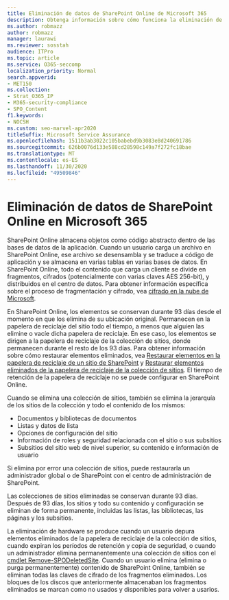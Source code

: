 ```yaml
---
title: Eliminación de datos de SharePoint Online de Microsoft 365
description: Obtenga información sobre cómo funciona la eliminación de datos en SharePoint Online, como el lugar donde se almacena el contenido eliminado y durante cuánto tiempo.
ms.author: robmazz
author: robmazz
manager: laurawi
ms.reviewer: sosstah
audience: ITPro
ms.topic: article
ms.service: O365-seccomp
localization_priority: Normal
search.appverid:
- MET150
ms.collection:
- Strat_O365_IP
- M365-security-compliance
- SPO_Content
f1.keywords:
- NOCSH
ms.custom: seo-marvel-apr2020
titleSuffix: Microsoft Service Assurance
ms.openlocfilehash: 1511b3ab3022c105babebd9b3083e8d240691786
ms.sourcegitcommit: 626b0076d133e588cd28598c149a7f272fc18bae
ms.translationtype: MT
ms.contentlocale: es-ES
ms.lasthandoff: 11/30/2020
ms.locfileid: "49509846"
---
```

# <a name="sharepoint-online-data-deletion-in-microsoft-365"></a>Eliminación de datos de SharePoint Online en Microsoft 365

SharePoint Online almacena objetos como código abstracto dentro de las bases de datos de la aplicación. Cuando un usuario carga un archivo en SharePoint Online, ese archivo se desensambla y se traduce a código de aplicación y se almacena en varias tablas en varias bases de datos. En SharePoint Online, todo el contenido que carga un cliente se divide en fragmentos, cifrados (potencialmente con varias claves AES 256-bit), y distribuidos en el centro de datos. Para obtener información específica sobre el proceso de fragmentación y cifrado, vea [cifrado en la nube de Microsoft](https://docs.microsoft.com/microsoft-365/compliance/office-365-encryption-in-the-microsoft-cloud-overview). 

En SharePoint Online, los elementos se conservan durante 93 días desde el momento en que los elimina de su ubicación original. Permanecen en la papelera de reciclaje del sitio todo el tiempo, a menos que alguien las elimine o vacíe dicha papelera de reciclaje. En ese caso, los elementos se dirigen a la papelera de reciclaje de la colección de sitios, donde permanecen durante el resto de los 93 días. Para obtener información sobre cómo restaurar elementos eliminados, vea [Restaurar elementos en la papelera de reciclaje de un sitio de SharePoint](https://support.office.com/article/6df466b6-55f2-4898-8d6e-c0dff851a0be#ID0EAADAAA=Online
) y [Restaurar elementos eliminados de la papelera de reciclaje de la colección de sitios](https://support.office.com/article/5fa924ee-16d7-487b-9a0a-021b9062d14b). El tiempo de retención de la papelera de reciclaje no se puede configurar en SharePoint Online.

Cuando se elimina una colección de sitios, también se elimina la jerarquía de los sitios de la colección y todo el contenido de los mismos:

- Documentos y bibliotecas de documentos
- Listas y datos de lista
- Opciones de configuración del sitio
- Información de roles y seguridad relacionada con el sitio o sus subsitios
- Subsitios del sitio web de nivel superior, su contenido e información de usuario

Si elimina por error una colección de sitios, puede restaurarla un administrador global o de SharePoint con el centro de administración de SharePoint.

Las colecciones de sitios eliminadas se conservan durante 93 días. Después de 93 días, los sitios y todo su contenido y configuración se eliminan de forma permanente, incluidas las listas, las bibliotecas, las páginas y los subsitios.

La eliminación de hardware se produce cuando un usuario depura elementos eliminados de la papelera de reciclaje de la colección de sitios, cuando expiran los períodos de retención y copia de seguridad, o cuando un administrador elimina permanentemente una colección de sitios con el [cmdlet Remove-SPODeletedSite](https://docs.microsoft.com/powershell/module/sharepoint-online/remove-spodeletedsite). Cuando un usuario elimina (elimina o purga permanentemente) contenido de SharePoint Online, también se eliminan todas las claves de cifrado de los fragmentos eliminados. Los bloques de los discos que anteriormente almacenaban los fragmentos eliminados se marcan como no usados y disponibles para volver a usarlos.
